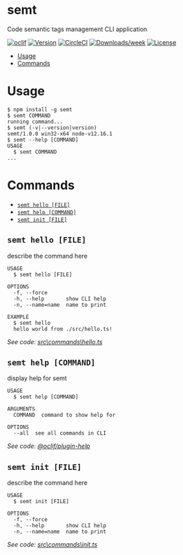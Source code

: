 semt
====

Code semantic tags management CLI application

[![oclif](https://img.shields.io/badge/cli-oclif-brightgreen.svg)](https://oclif.io)
[![Version](https://img.shields.io/npm/v/semt.svg)](https://npmjs.org/package/semt)
[![CircleCI](https://circleci.com/gh/Node-2020-06/semt/tree/master.svg?style=shield)](https://circleci.com/gh/Node-2020-06/semt/tree/master)
[![Downloads/week](https://img.shields.io/npm/dw/semt.svg)](https://npmjs.org/package/semt)
[![License](https://img.shields.io/npm/l/semt.svg)](https://github.com/Node-2020-06/semt/blob/master/package.json)

<!-- toc -->
* [Usage](#usage)
* [Commands](#commands)
<!-- tocstop -->
# Usage
<!-- usage -->
```sh-session
$ npm install -g semt
$ semt COMMAND
running command...
$ semt (-v|--version|version)
semt/1.0.0 win32-x64 node-v12.16.1
$ semt --help [COMMAND]
USAGE
  $ semt COMMAND
...
```
<!-- usagestop -->
# Commands
<!-- commands -->
* [`semt hello [FILE]`](#semt-hello-file)
* [`semt help [COMMAND]`](#semt-help-command)
* [`semt init [FILE]`](#semt-init-file)

## `semt hello [FILE]`

describe the command here

```
USAGE
  $ semt hello [FILE]

OPTIONS
  -f, --force
  -h, --help       show CLI help
  -n, --name=name  name to print

EXAMPLE
  $ semt hello
  hello world from ./src/hello.ts!
```

_See code: [src\commands\hello.ts](https://github.com/Node-2020-06/semt/blob/v1.0.0/src\commands\hello.ts)_

## `semt help [COMMAND]`

display help for semt

```
USAGE
  $ semt help [COMMAND]

ARGUMENTS
  COMMAND  command to show help for

OPTIONS
  --all  see all commands in CLI
```

_See code: [@oclif/plugin-help](https://github.com/oclif/plugin-help/blob/v3.2.0/src\commands\help.ts)_

## `semt init [FILE]`

describe the command here

```
USAGE
  $ semt init [FILE]

OPTIONS
  -f, --force
  -h, --help       show CLI help
  -n, --name=name  name to print
```

_See code: [src\commands\init.ts](https://github.com/Node-2020-06/semt/blob/v1.0.0/src\commands\init.ts)_
<!-- commandsstop -->
